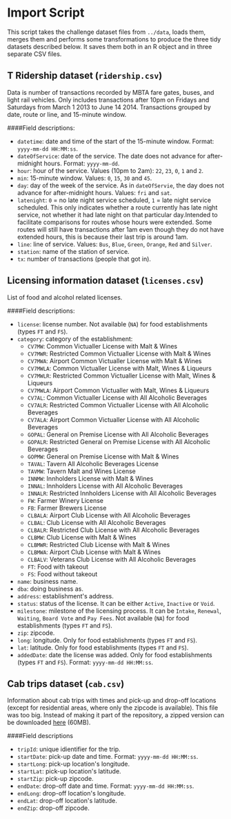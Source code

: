 # Import Script

This script takes the challenge dataset files from `../data`, loads them, merges them and performs some transformations to produce the three tidy datasets described below. It saves them both in an R object and in three separate CSV files.

## T Ridership dataset (`ridership.csv`)
Data is number of transactions recorded by MBTA fare gates, buses, and light rail vehicles. Only includes transactions after 10pm on Fridays and Saturdays from March 1 2013 to June 14 2014. Transactions grouped by date, route or line, and 15-minute window.

####Field descriptions:

* `datetime`: date and time of the start of the 15-minute window. Format: `yyyy-mm-dd HH:MM:ss`.
* `dateOfService`: date of the service. The date does not advance for after-midnight hours. Format: `yyyy-mm-dd`.
* `hour`: hour of the service. Values (10pm to 2am): `22`, `23`, `0`, `1` and `2`.
* `min`: 15-minute window. Values: `0`, `15`, `30` and `45`.
* `day`: day of the week of the service. As in `dateOfServie`, the day does not advance for after-midnight hours. Values: `fri` and `sat`.
* `latenight`: `0` = no late night service scheduled, `1` = late night service scheduled. This only indicates whether a route currently has late night service, not whether it had late night on that particular day.Intended to facilitate comparisons for routes whose hours were extended. Some routes will still have transactions after 1am even though they do not have extended hours, this is because their last trip is around 1am.
* `line`: line of service. Values: `Bus`, `Blue`, `Green`, `Orange`, `Red` and `Silver`.
* `station`: name of the station of service.
* `tx`: number of transactions (people that got in).

## Licensing information dataset (`licenses.csv`)
List of food and alcohol related licenses.

####Field descriptions:

* `license`: license number. Not available (`NA`) for food establishments (types `FT` and `FS`).
* `category`: category of the establishment:
  * `CV7MW`: Common Victualler License with Malt & Wines
  * `CV7MWR`: Restricted Common Victualler License with Malt & Wines
  * `CV7MWA`: Airport Common Victualler License with Malt & Wines
  * `CV7MWLA`: Common Victualler License with Malt, Wines & Liqueurs
  * `CV7MWLR`: Restricted Common Victualler License with Malt, Wines & Liqueurs
  * `CV7MWLA`: Airport Common Victualler with Malt, Wines & Liqueurs
  * `CV7AL`: Common Victualler License with All Alcoholic Beverages
  * `CV7ALR`: Restricted Common Victualler License with All Alcoholic Beverages
  * `CV7ALA`: Airport Common Victualler License with All Alcoholic Beverages
  * `GOPAL`: General on Premise License with All Alcoholic Beverages
  * `GOPALR`: Restricted General on Premise License with All Alcoholic Beverages
  * `GOPMW`: General on Premise License with Malt & Wines
  * `TAVAL`: Tavern All Alcoholic Beverages License
  * `TAVMW`: Tavern Malt and Wines License
  * `INNMW`: Innholders License with Malt & Wines
  * `INNAL`: Innholders License with All Alcoholic Beverages
  * `INNALR`: Restricted Innholders License with All Alcoholic Beverages
  * `FW`: Farmer Winery License
  * `FB`: Farmer Brewers License
  * `CLBALA`: Airport Club License with All Alcoholic Beverages
  * `CLBAL`: Club License with All Alcoholic Beverages
  * `CLBALR`: Restricted Club License with All Alcoholic Beverages
  * `CLBMW`: Club License with Malt & Wines
  * `CLBMWR`: Restricted Club License with Malt & Wines
  * `CLBMWA`: Airport Club License with Malt & Wines
  * `CLBALV`: Veterans Club License with All Alcoholic Beverages
  * `FT`: Food with takeout
  * `FS`: Food without takeout
* `name`: business name.
* `dba`: doing business as.
* `address`: establishment's address.
* `status`: status of the license. It can be either `Active`, `Inactive` or `Void`.
* `milestone`: milestone of the licensing process. It can be `Intake`, `Renewal`, `Waiting`, `Board Vote` and `Pay Fees`. Not available (`NA`) for food establishments (types `FT` and `FS`).
* `zip`: zipcode.
* `long`: longitude. Only for food establishments (types `FT` and `FS`).
* `lat`: latitude. Only for food establishments (types `FT` and `FS`).
* `addedDate`: date the license was added. Only for food establishments (types `FT` and `FS`). Format: `yyyy-mm-dd HH:MM:ss`.

## Cab trips dataset (`cab.csv`)
Information about cab trips with times and pick-up and drop-off locations (except for residential areas, where only the zipcode is available). This file was too big. Instead of making it part of the repository, a zipped version can be downloaded [here](https://s3.amazonaws.com/dl-bucket/mbta-latenightT/cab.zip) (60MB).

####Field descriptions
* `tripId`: unique idientifier for the trip.
* `startDate`: pick-up date and time. Format: `yyyy-mm-dd HH:MM:ss`.
* `startLong`: pick-up location's longitude.
* `startLat`: pick-up location's latitude.
* `startZip`: pick-up zipcode.
* `endDate`: drop-off date and time. Format: `yyyy-mm-dd HH:MM:ss`.
* `endLong`: drop-off location's longitude.
* `endLat`: drop-off location's latitude.
* `endZip`: drop-off zipcode.